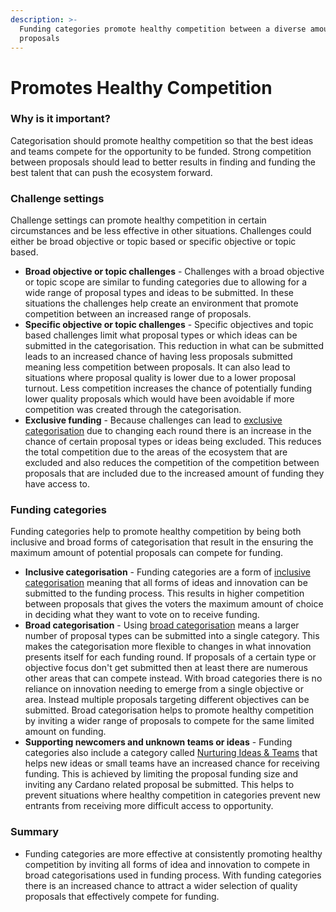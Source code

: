 ```yaml
---
description: >-
  Funding categories promote healthy competition between a diverse amount of
  proposals
---
```


# Promotes Healthy Competition

### **Why is it important?**

Categorisation should promote healthy competition so that the best ideas and teams compete for the opportunity to be funded. Strong competition between proposals should lead to better results in finding and funding the best talent that can push the ecosystem forward.



### Challenge settings

Challenge settings can promote healthy competition in certain circumstances and be less effective in other situations. Challenges could either be broad objective or topic based or specific objective or topic based.

* **Broad objective or topic challenges** - Challenges with a broad objective or topic scope are similar to funding categories due to allowing for a wide range of proposal types and ideas to be submitted. In these situations the challenges help create an environment that promote competition between an increased range of proposals.&#x20;
* **Specific objective or topic challenges** - Specific objectives and topic based challenges limit what proposal types or which ideas can be submitted in the categorisation. This reduction in what can be submitted leads to an increased chance of having less proposals submitted meaning less competition between proposals. It can also lead to situations where proposal quality is lower due to a lower proposal turnout. Less competition increases the chance of potentially funding lower quality proposals which would have been avoidable if more competition was created through the categorisation.
* **Exclusive funding** - Because challenges can lead to [exclusive categorisation](../categorisation-approaches/inclusive-vs-exclusive-categorisations.md) due to changing each round there is an increase in the chance of certain proposal types or ideas being excluded. This reduces the total competition due to the areas of the ecosystem that are excluded and also reduces the competition of the competition between proposals that are included due to the increased amount of funding they have access to.



### Funding categories

Funding categories help to promote healthy competition by being both inclusive and broad forms of categorisation that result in the ensuring the maximum amount of potential proposals can compete for funding.

* **Inclusive categorisation** - Funding categories are a form of [inclusive categorisation](../categorisation-approaches/inclusive-vs-exclusive-categorisations.md) meaning that all forms of ideas and innovation can be submitted to the funding process. This results in higher competition between proposals that gives the voters the maximum amount of choice in deciding what they want to vote on to receive funding.
* **Broad categorisation** - Using [broad categorisation](../categorisation-approaches/broad-vs-specific-categorisations.md) means a larger number of proposal types can be submitted into a single category. This makes the categorisation more flexible to changes in what innovation presents itself for each funding round. If proposals of a certain type or objective focus don't get submitted then at least there are numerous other areas that can compete instead. With broad categories there is no reliance on innovation needing to emerge from a single objective or area. Instead multiple proposals targeting different objectives can be submitted. Broad categorisation helps to promote healthy competition by inviting a wider range of proposals to compete for the same limited amount on funding.
* **Supporting newcomers and unknown teams or ideas** - Funding categories also include a category called [Nurturing Ideas & Teams](broken-reference) that helps new ideas or small teams have an increased chance for receiving funding. This is achieved by limiting the proposal funding size and inviting any Cardano related proposal be submitted. This helps to prevent situations where healthy competition in categories prevent new entrants from receiving more difficult access to opportunity.



### Summary

* Funding categories are more effective at consistently promoting healthy competition by inviting all forms of idea and innovation to compete in broad categorisations used in funding process. With funding categories there is an increased chance to attract a wider selection of quality proposals that effectively compete for funding.
